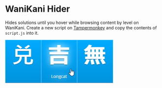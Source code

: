 # WaniKani Hider

Hides solutions until you hover while browsing content by level on WaniKani. Create a new script on [Tampermonkey](http://tampermonkey.net/) and copy the contents of `script.js` into it.

![Example](example.png)
